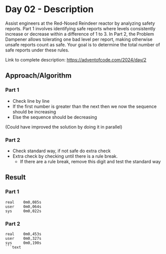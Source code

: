 # Day 02 - Description

Assist engineers at the Red-Nosed Reindeer reactor by analyzing safety reports. Part 1 involves identifying safe reports where levels consistently increase or decrease within a difference of 1 to 3. In Part 2, the Problem Dampener allows tolerating one bad level per report, making otherwise unsafe reports count as safe. Your goal is to determine the total number of safe reports under these rules. 

Link to complete description: https://adventofcode.com/2024/day/2

## Approach/Algorithm

### Part 1
- Check line by line 
- If the first number is greater than the next then we now the sequence should be increasing 
- Else the sequence should be decreasing

(Could have improved the solution by doing it in parallel)

### Part 2
- Check standard way, if not safe do extra check
- Extra check by checking until there is a rule break. 
    - If there are a rule break, remove this digit and test the standard way

## Result

### Part 1

```text
real    0m0,085s
user    0m0,064s
sys     0m0,022s
```

### Part 2

```text
real    0m0,453s
user    0m0,327s
sys     0m0,190s
```text

